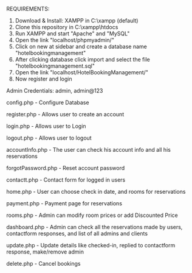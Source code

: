 REQUIREMENTS:
1. Download & Install: XAMPP in C:\xampp (default)
2. Clone this repository in C:\xampp\htdocs
3. Run XAMPP and start "Apache" and "MySQL"
4. Open the link "localhost/phpmyadmin/"
5. Click on new at sidebar and create a database name "hotelbookingmanagement"
6. After clicking database click import and select the file "hotelbookingmanagement.sql"
4. Open the link "localhost/HotelBookingManagement/"
8. Now register and login

Admin Credentials: admin, admin@123

config.php - Configure Database

register.php - Allows user to create an account

login.php - Allows user to Login

logout.php - Allows user to logout

accountInfo.php - The user can check his account info and all his reservations

forgotPassword.php - Reset account password

contactt.php - Contact form for logged in users

home.php - User can choose check in date, and rooms for reservations

payment.php - Payment page for reservations

rooms.php - Admin can modify room prices or add Discounted Price

dashboard.php - Admin can check all the reservations made by users, contactform responses, and list of all admins and clients

update.php - Update details like checked-in, replied to contactform response, make/remove admin

delete.php - Cancel bookings
